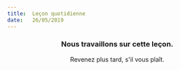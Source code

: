 ```yaml
---
title:  Leçon quotidienne
date:   26/05/2019
---
```


### <center>Nous travaillons sur cette leçon.</center>
<center>Revenez plus tard, s'il vous plaît.</center>
